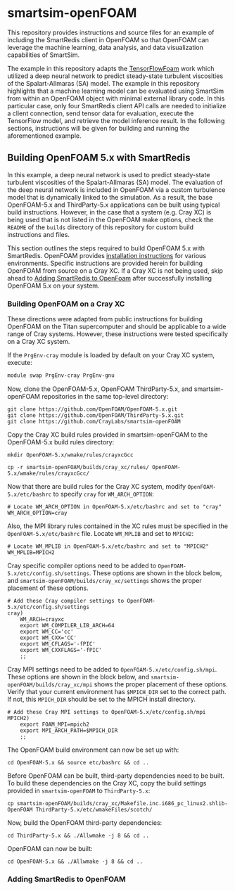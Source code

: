 # smartsim-openFOAM

This repository provides instructions and source files
for an example of including the SmartRedis client in
OpenFOAM so that OpenFOAM can leverage the machine learning,
data analysis, and data visualization capabilities of SmartSim.

The example in this repository adapts the
[TensorFlowFoam](https://github.com/argonne-lcf/TensorFlowFoam)
work which utilized a deep neural network to predict steady-state
turbulent viscosities of the Spalart-Allmaras (SA) model.
The example in this repository highlights that a machine learning
model can be evaluated using SmartSim from within an OpenFOAM object
with minimal external library code.  In this particular case,
only four SmartRedis client API calls are needed to
initialize a client connection,
send tensor data for evaluation, execute the TensorFlow model,
and retrieve the model inference result.  In the following
sections, instructions will be given for building and running
the aforementioned example.

## Building OpenFOAM 5.x with SmartRedis

In this example, a deep neural network is used to predict steady-state
turbulent viscosities of the Spalart-Allmaras (SA) model.  The
evaluation of the deep neural network is included in OpenFOAM
via a custom turbulence model that is dynamically linked to the
simulation.  As a result, the base OpenFOAM-5.x and ThirdParty-5.x
applications can be built using typical build instructions.  However,
in the case that a system (e.g. Cray XC) is being used that is
not listed in the OpenFOAM make options, check the ``README`` of the
``builds`` directory of this repository for custom build instructions
and files.

This section outlines the steps required to build OpenFOAM 5.x
with SmartRedis.  OpenFOAM provides
[installation instructions](https://develop.openfoam.com/Development/openfoam/-/blob/master/doc/Build.md)
for various environments.  Specific instructions
are provided herein for building OpenFOAM from source
on a Cray XC.  If a Cray XC is not being used,
skip ahead to [Adding SmartRedis to OpenFoam](#markdown-Adding-SmartRedis-to-OpenFOAM) after successfully
installing OpenFOAM 5.x on your system.

### Building OpenFOAM on a Cray XC

These directions were adapted from public instructions for building OpenFOAM on the Titan supercomputer and should be applicable to a wide range of Cray systems.  However, these instructions were tested specifically on a Cray XC system.

If the ``PrgEnv-cray`` module is loaded by default on your Cray XC system, execute:

``` bash
module swap PrgEnv-cray PrgEnv-gnu
```

Now, clone the OpenFOAM-5.x, OpenFOAM ThirdParty-5.x, and smartsim-openFOAM repositories in
the same top-level directory:

```
git clone https://github.com/OpenFOAM/OpenFOAM-5.x.git
git clone https://github.com/OpenFOAM/ThirdParty-5.x.git
git clone https://github.com/CrayLabs/smartsim-openFOAM
```

Copy the Cray XC build rules provided in smartsim-openFOAM to the
OpenFOAM-5.x build rules directory:

```
mkdir OpenFOAM-5.x/wmake/rules/crayxcGcc
```
```
cp -r smartsim-openFOAM/builds/cray_xc/rules/ OpenFOAM-5.x/wmake/rules/crayxcGcc/
```

Now that there are build rules for the Cray XC system, modify ``OpenFOAM-5.x/etc/bashrc`` to specify ``cray`` for ``WM_ARCH_OPTION``:

```
# Locate WM_ARCH_OPTION in OpenFOAM-5.x/etc/bashrc and set to "cray"
WM_ARCH_OPTION=cray
```

Also, the MPI library rules contained in the XC rules must be specified in the ``OpenFOAM-5.x/etc/bashrc`` file.  Locate ``WM_MPLIB`` and set to ``MPICH2``:

```
# Locate WM_MPLIB in OpenFOAM-5.x/etc/bashrc and set to "MPICH2"
WM_MPLIB=MPICH2
```

Cray specific compiler options need to be added to ``OpenFOAM-5.x/etc/config.sh/settings``. These options are shown in the block below, and ``smartsim-openFOAM/builds/cray_xc/settings`` shows the proper placement of these options.

```
# Add these Cray compiler settings to OpenFOAM-5.x/etc/config.sh/settings
cray)
    WM_ARCH=crayxc
    export WM_COMPILER_LIB_ARCH=64
    export WM_CC='cc'
    export WM_CXX='CC'
    export WM_CFLAGS='-fPIC'
    export WM_CXXFLAGS='-fPIC'
    ;;
```

Cray MPI settings need to be added to ``OpenFOAM-5.x/etc/config.sh/mpi``. These options are shown in the block below, and ``smartsim-openFOAM/builds/cray_xc/mpi`` shows the proper placement of these options.  Verify that your current environment has ``$MPICH_DIR`` set to the correct path.  If not, this ``MPICH_DIR`` should be set to the MPICH install directory.

```
# Add these Cray MPI settings to OpenFOAM-5.x/etc/config.sh/mpi
MPICH2)
    export FOAM_MPI=mpich2
    export MPI_ARCH_PATH=$MPICH_DIR
    ;;
```

The OpenFOAM build environment can now be set up with:

```
cd OpenFOAM-5.x && source etc/bashrc && cd ..
```

Before OpenFOAM can be built, third-party dependencies need to be built.  To build these dependencies on the Cray XC, copy the build settings provided in ``smartsim-openFOAM`` to ``ThirdParty-5.x``:

```
cp smartsim-openFOAM/builds/cray_xc/Makefile.inc.i686_pc_linux2.shlib-OpenFOAM ThirdParty-5.x/etc/wmakeFiles/scotch/
```

Now, build the OpenFOAM third-party dependencies:

```
cd ThirdParty-5.x && ./Allwmake -j 8 && cd ..
```

OpenFOAM can now be built:

```
cd OpenFOAM-5.x && ./Allwmake -j 8 && cd ..
```


### Adding SmartRedis to OpenFOAM